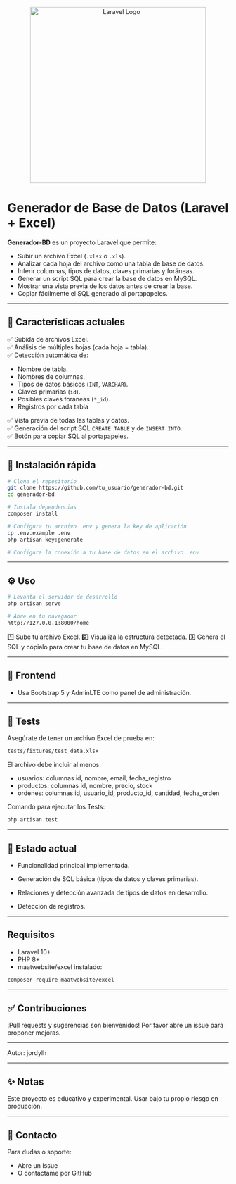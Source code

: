 <p align="center">
  <a href="https://laravel.com" target="_blank">
    <img src="https://raw.githubusercontent.com/laravel/art/master/logo-lockup/5%20SVG/2%20CMYK/1%20Full%20Color/laravel-logolockup-cmyk-red.svg" width="400" alt="Laravel Logo">
  </a>
</p>

# Generador de Base de Datos (Laravel + Excel)

**Generador-BD** es un proyecto Laravel que permite:
- Subir un archivo Excel (`.xlsx` o `.xls`).
- Analizar cada hoja del archivo como una tabla de base de datos.
- Inferir columnas, tipos de datos, claves primarias y foráneas.
- Generar un script SQL para crear la base de datos en MySQL.
- Mostrar una vista previa de los datos antes de crear la base.
- Copiar fácilmente el SQL generado al portapapeles.

---

## 🚀 **Características actuales**

✅ Subida de archivos Excel.  
✅ Análisis de múltiples hojas (cada hoja = tabla).  
✅ Detección automática de:
  - Nombre de tabla.
  - Nombres de columnas.
  - Tipos de datos básicos (`INT`, `VARCHAR`).
  - Claves primarias (`id`).
  - Posibles claves foráneas (`*_id`).
  - Registros por cada tabla

✅ Vista previa de todas las tablas y datos.  
✅ Generación del script SQL `CREATE TABLE` y de `INSERT INTO`.  
✅ Botón para copiar SQL al portapapeles.

---

## 📂 **Instalación rápida**

```bash
# Clona el repositorio
git clone https://github.com/tu_usuario/generador-bd.git
cd generador-bd

# Instala dependencias
composer install

# Configura tu archivo .env y genera la key de aplicación
cp .env.example .env
php artisan key:generate

# Configura la conexión a tu base de datos en el archivo .env
```

---
## ⚙️ Uso

```bash
# Levanta el servidor de desarrollo
php artisan serve

# Abre en tu navegador
http://127.0.0.1:8000/home
```

1️⃣ Sube tu archivo Excel.
2️⃣ Visualiza la estructura detectada.
3️⃣ Genera el SQL y cópialo para crear tu base de datos en MySQL.


---

## 🎨 Frontend
* Usa Bootstrap 5 y AdminLTE como panel de administración.

---

## 🧪 Tests

Asegúrate de tener un archivo Excel de prueba en:
```bash
tests/fixtures/test_data.xlsx
```
El archivo debe incluir al menos:

* usuarios: columnas id, nombre, email, fecha_registro
* productos: columnas id, nombre, precio, stock
* ordenes: columnas id, usuario_id, producto_id, cantidad, fecha_orden

Comando para ejecutar los Tests:
```bash
php artisan test
```

---

## 📌 Estado actual

* Funcionalidad principal implementada.

* Generación de SQL básica (tipos de datos y claves primarias).

* Relaciones y detección avanzada de tipos de datos en desarrollo.

* Deteccion de registros.

---

## Requisitos
* Laravel 10+
* PHP 8+
* maatwebsite/excel instalado:
```bash
composer require maatwebsite/excel
```
---

## ✅ Contribuciones

¡Pull requests y sugerencias son bienvenidos!
Por favor abre un issue para proponer mejoras.

---

Autor: jordylh

---

## ✨ Notas

Este proyecto es educativo y experimental.
Usar bajo tu propio riesgo en producción.

---

## 📢 Contacto

Para dudas o soporte:
* Abre un Issue
* O contáctame por GitHub